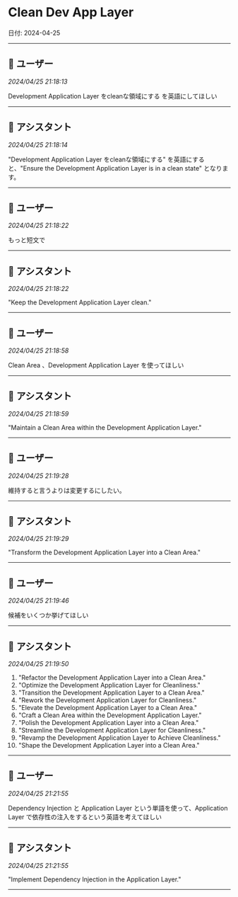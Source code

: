 # Clean Dev App Layer

日付: 2024-04-25

---

## 👤 ユーザー
*2024/04/25 21:18:13*

Development Application Layer をcleanな領域にする を英語にしてほしい

---

## 🤖 アシスタント
*2024/04/25 21:18:14*

"Development Application Layer をcleanな領域にする" を英語にすると、"Ensure the Development Application Layer is in a clean state" となります。

---

## 👤 ユーザー
*2024/04/25 21:18:22*

もっと短文で

---

## 🤖 アシスタント
*2024/04/25 21:18:22*

"Keep the Development Application Layer clean."

---

## 👤 ユーザー
*2024/04/25 21:18:58*

Clean Area 、Development Application Layer を使ってほしい

---

## 🤖 アシスタント
*2024/04/25 21:18:59*

"Maintain a Clean Area within the Development Application Layer."

---

## 👤 ユーザー
*2024/04/25 21:19:28*

維持すると言うよりは変更するにしたい。

---

## 🤖 アシスタント
*2024/04/25 21:19:29*

"Transform the Development Application Layer into a Clean Area."

---

## 👤 ユーザー
*2024/04/25 21:19:46*

候補をいくつか挙げてほしい

---

## 🤖 アシスタント
*2024/04/25 21:19:50*

1. "Refactor the Development Application Layer into a Clean Area."
2. "Optimize the Development Application Layer for Cleanliness."
3. "Transition the Development Application Layer to a Clean Area."
4. "Rework the Development Application Layer for Cleanliness."
5. "Elevate the Development Application Layer to a Clean Area."
6. "Craft a Clean Area within the Development Application Layer."
7. "Polish the Development Application Layer into a Clean Area."
8. "Streamline the Development Application Layer for Cleanliness."
9. "Revamp the Development Application Layer to Achieve Cleanliness."
10. "Shape the Development Application Layer into a Clean Area."

---

## 👤 ユーザー
*2024/04/25 21:21:55*

Dependency Injection と Application Layer という単語を使って、Application Layer で依存性の注入をするという英語を考えてほしい

---

## 🤖 アシスタント
*2024/04/25 21:21:55*

"Implement Dependency Injection in the Application Layer."

---
